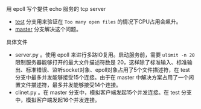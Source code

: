 用 epoll 写个提供 echo 服务的 tcp server 

- [test](https://github.com/yangjuven/epoll-emfile/tree/test) 分支用来验证在 `Too many open files` 的情况下CPU占用会飙升。
- [master](https://github.com/yangjuven/epoll-emfile/tree/master) 分支解决这个问题。

具体文件

- server.py 。使用 epoll 来进行多路IO复用。启动服务前，需要 `ulimit -n 20` 限制服务器能够打开的最大文件描述符数是 20，这样除了标准输入、标准输出、标准错误、监听socket对象、epoll对象占用了5个文件描述符，在 test 分支中最多并发能够接受15个连接。由于在 master 中解决方案占用了一个闲置文件描述符，最多并发能够接受14个连接。
- clinet.py 。在 master 分支中，模拟客户端发起15个并发连接。在 test 分支中，模拟客户端发起16个并发连接。
